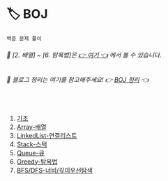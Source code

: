 # 🏷 BOJ
```
백준 문제 풀이
```
###### 📌 [2. 배열] ~ [6. 탐욕법]은 [👉 여기 👈](https://github.com/KKP-iOS-Study/Algorithm_Study/tree/main/Seolhee) 에서 볼 수 있습니다.
###### 📌 블로그 정리는 여기를 참고해주세요! 👉 [BOJ 정리](https://seolhee2750.tistory.com/category/%F0%9F%93%8D%20Problem%20Solving%20with%20Swift/%F0%9F%8F%B7%20BOJ) 👈

</br>

1. [기초](https://github.com/seolhee2750/Seolgorithm/tree/main/BOJ/%EA%B8%B0%EC%B4%88)
4. [Array-배열](https://github.com/seolhee2750/Seolgorithm/tree/main/BOJ/Array_BOJ/Array_BOJ)
5. [LinkedList-연결리스트](https://github.com/seolhee2750/Seolgorithm/tree/main/BOJ/LinkedList_BOJ/LinkedList_BOJ)
6. [Stack-스택](https://github.com/seolhee2750/Seolgorithm/tree/main/BOJ/Stack_BOJ/Stack_BOJ)
7. [Queue-큐](https://github.com/seolhee2750/Seolgorithm/tree/main/BOJ/Queue_BOJ/Queue_BOJ)
8. [Greedy-탐욕법](https://github.com/seolhee2750/Seolgorithm/tree/main/BOJ/Greedy_BOJ/Greedy_BOJ)
9. [BFS/DFS-너비/깊이우선탐색](https://github.com/seolhee2750/Seolgorithm/tree/main/BOJ/BFS-DFS_BOJ/BFS-DFS_BOJ)
